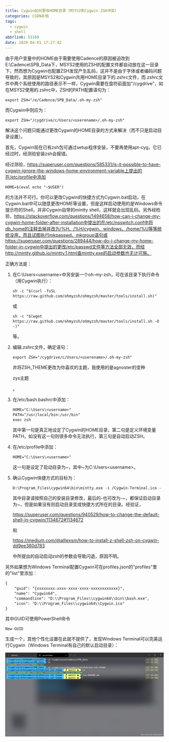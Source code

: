 ```yaml
---
title: Cygwin如何更改HOME目录（MSYS2和Cygwin ZSH冲突）
categories: CSDN补档
tags:
  - cygwin
  - shell
abbrlink: 53160
date: 2020-04-01 17:27:42
---
```


由于用户变量中的HOME由于需要使用Cadence的原因被迫改到E:\Cadence\SPB_Data下，MSYS2使用的ZSH的配置文件都自动放在这一目录下，然而想为Cygwin也配置ZSH发现产生乱码，这并不是由于字体或者编码问题导致的，其原因是MSYS2和Cygwin共用HOME目录下的.zshrc文件，而.zshrc文件中两个系统使用的路径表示不一样，Cygwin需要在盘符前面加"/cygdrive"，如在MSYS2使用的.zshrc中，ZSH的PATH配置语句为：

```
export ZSH="/e/Cadence/SPB_Data/.oh-my-zsh"
```

而Cygwin中则应为：

```
export ZSH="/cygdrive/c/Users/<userename>/.oh-my-zsh"
```

解决这个问题只能通过更改Cygwin的HOME目录的方式来解决（而不只是启动目录设置）。

首先，Cygwin现在已有zsh包可通过setup程序安装，不要再使用apt-cyg，它已经过时，经测验安装zsh会报错。

经过测验，https://superuser.com/questions/585331/is-it-possible-to-have-cygwin-ignore-the-windows-home-environment-variable上提出的在/etc/profile中添加

```
HOME=$(eval echo "~$USER")
```

的方法并不可行。你可以更改Cygwin的快捷方式为Cygwin.bat启动，在Cygwin.bat中可以随意更改HOME等设置，但是这样启动使用的是Windows命令提示符的Shell，并非Cygwin自带的mintty shell，这样就会出现乱码。另外经检验，https://stackoverflow.com/questions/1494658/how-can-i-change-my-cygwin-home-folder-after-installation中提出的在/etc/nsswitch.conf中将db_home的注释去掉并改为/%H、/%H/cygwin、windows、/home/%U等等统统没用，而且试图执行mkpasswd、mkgroup语句或https://superuser.com/questions/289444/how-do-i-change-my-home-folder-in-cygwin中提出的更改/etc/passwd文件等方法全部无效，而经http://mintty.github.io/mintty.1.html查mintty.exe的启动参数也无计可施。

正确方法是：

1. 在C:\Users\<username>中另安装一个oh-my-zsh，可在该目录下执行命令（用Cygwin执行）：

   ```
   sh -c "$(curl -fsSL https://raw.github.com/ohmyzsh/ohmyzsh/master/tools/install.sh)"
   ```

   或

   ```
   sh -c "$(wget https://raw.github.com/ohmyzsh/ohmyzsh/master/tools/install.sh -O -)"
   ```

   等。

2. 编辑.zshrc文件，确定语句：

   ```
   export ZSH="/cygdrive/c/Users/<userename>/.oh-my-zsh"
   ```

   并将ZSH_THEME更改为你喜欢的主题，我使用的是agnoster的变种

   zys主题

   。

3. 在/etc/bash.bashrc中添加：

   ```
   HOME="C:\Users\<username>"
   PATH="/usr/local/bin:/usr/bin"
   exec zsh
   ```

   其中第一句是真正地设定了Cygwin的HOME目录，第二句是定义环境变量PATH，如没有这一句则很多命令无法执行，第三句是自动启动ZSH。

4. 在/etc/profile中添加：

   ```
   HOME="C:\Users\<username>"
   ```

   这一句是设定了启动目录为~，其中~为C:\Users\<username>。

5. 确认Cygwin快捷方式的目标为：

   ```
   D:\Program_Files\cygwin64\bin\mintty.exe -i /Cygwin-Terminal.ico -
   ```

   其中目录请按照自己的安装目录修改，最后的-也可改为-~，都保证启动目录为~，但是如果没有则启动目录变成快捷方式所在的目录。经验证，

   https://superuser.com/questions/940529/how-to-change-the-default-shell-in-cygwin/1134672#1134672

   和

   https://medium.com/@alllexsm/how-to-install-z-shell-zsh-on-cygwin-dd9ee380d783

   中所提出的自动启动zsh的参数会导致闪退，原因不明。

另外如果想为Windows Terminal配置Cygwin可在profiles.json的"profiles"里的"list"里添加：

```
{
    "guid": "{xxxxxxxx-xxxx-xxxx-xxxx-xxxxxxxxxxxx}",
    "name": "Cygwin64",
    "commandline": "D:\\Program_Files\\cygwin64\\bin\\bash.exe",
    "icon": "D:\\Program_Files\\cygwin64\\Cygwin.ico"
}
```

其中GUID可使用PowerShell命令

```
New-GUID
```

生成一个，其他个性化设置在此就不提供了，发现Windows Terminal可以完美运行Cygwin（Windows Terminal有自己的默认启动目录）：

![img](2020-04/20200401172503260.png)